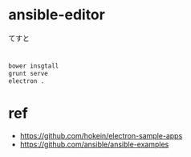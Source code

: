 # ansible-editor

てすと

#

```bash
bower insgtall
grunt serve
electron .
```

# ref

- https://github.com/hokein/electron-sample-apps
- https://github.com/ansible/ansible-examples
